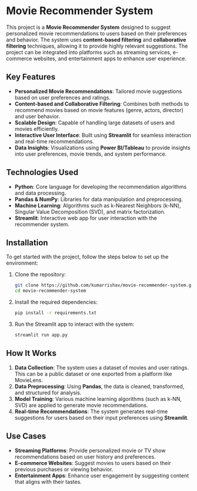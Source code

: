 # Movie Recommender System

This project is a **Movie Recommender System** designed to suggest personalized movie recommendations to users based on their preferences and behavior. The system uses **content-based filtering** and **collaborative filtering** techniques, allowing it to provide highly relevant suggestions. The project can be integrated into platforms such as streaming services, e-commerce websites, and entertainment apps to enhance user experience.

## Key Features

- **Personalized Movie Recommendations**: Tailored movie suggestions based on user preferences and ratings.
- **Content-based and Collaborative Filtering**: Combines both methods to recommend movies based on movie features (genre, actors, director) and user behavior.
- **Scalable Design**: Capable of handling large datasets of users and movies efficiently.
- **Interactive User Interface**: Built using **Streamlit** for seamless interaction and real-time recommendations.
- **Data Insights**: Visualizations using **Power BI/Tableau** to provide insights into user preferences, movie trends, and system performance.

## Technologies Used

- **Python**: Core language for developing the recommendation algorithms and data processing.
- **Pandas & NumPy**: Libraries for data manipulation and preprocessing.
- **Machine Learning**: Algorithms such as k-Nearest Neighbors (k-NN), Singular Value Decomposition (SVD), and matrix factorization.
- **Streamlit**: Interactive web app for user interaction with the recommender system.

## Installation

To get started with the project, follow the steps below to set up the environment:

1. Clone the repository:
   ```bash
   git clone https://github.com/kumarrishav/movie-recommender-system.git
   cd movie-recommender-system
   ```

2. Install the required dependencies:
   ```bash
   pip install -r requirements.txt
   ```

3. Run the Streamlit app to interact with the system:
   ```bash
   streamlit run app.py
   ```

## How It Works

1. **Data Collection**: The system uses a dataset of movies and user ratings. This can be a public dataset or one exported from a platform like MovieLens.
2. **Data Preprocessing**: Using **Pandas**, the data is cleaned, transformed, and structured for analysis.
3. **Model Training**: Various machine learning algorithms (such as k-NN, SVD) are applied to generate movie recommendations.
4. **Real-time Recommendations**: The system generates real-time suggestions for users based on their input preferences using **Streamlit**.

## Use Cases

- **Streaming Platforms**: Provide personalized movie or TV show recommendations based on user history and preferences.
- **E-commerce Websites**: Suggest movies to users based on their previous purchases or viewing behavior.
- **Entertainment Apps**: Enhance user engagement by suggesting content that aligns with their tastes.
